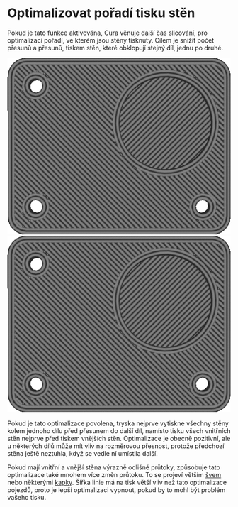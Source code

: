 Optimalizovat pořadí tisku stěn
====
Pokud je tato funkce aktivována, Cura věnuje další čas slicování, pro optimalizaci pořadí, ve kterém jsou stěny tisknuty. Cílem je snížit počet přesunů a přesunů, tiskem stěn, které obklopují stejný díl, jednu po druhé.

![Optimalizace zakázána](../../../articles/images/optimize_wall_printing_order_disabled.gif)
![Optimalizace povolena](../../../articles/images/optimize_wall_printing_order_enabled.gif)

Pokud je tato optimalizace povolena, tryska nejprve vytiskne všechny stěny kolem jednoho dílu před přesunem do další díl, namísto tisku všech vnitřních stěn nejprve před tiskem vnějších stěn. Optimalizace je obecně pozitivní, ale u některých dílů může mít vliv na rozměrovou přesnost, protože předchozí stěna ještě neztuhla, když se vedle ní umístila další.

Pokud mají vnitřní a vnější stěna výrazně odlišné průtoky, způsobuje tato optimalizace také mnohem více změn průtoku. To se projeví větším [švem](../troubleshooting/seam.md) nebo některými [kapky](../troubleshooting/blobs.md). Šířka linie má na tisk větší vliv než tato optimalizace pojezdů, proto je lepší optimalizaci vypnout, pokud by to mohl být problém vašeho tisku.